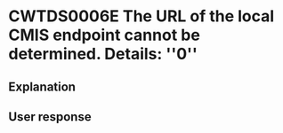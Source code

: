 # CWTDS0006E The URL of the local CMIS endpoint cannot be determined. Details: ''0''

## Explanation

## User response